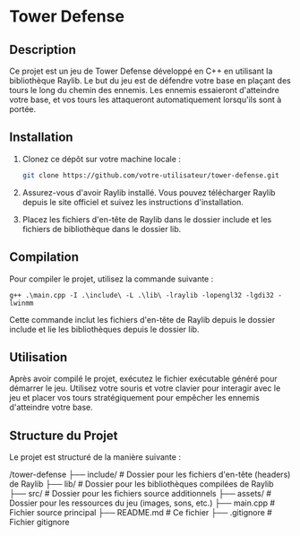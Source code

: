 # Tower Defense

## Description

Ce projet est un jeu de Tower Defense développé en C++ en utilisant la bibliothèque Raylib. Le but du jeu est de défendre votre base en plaçant des tours le long du chemin des ennemis. Les ennemis essaieront d'atteindre votre base, et vos tours les attaqueront automatiquement lorsqu'ils sont à portée.

## Installation

1. Clonez ce dépôt sur votre machine locale :
   ```sh
   git clone https://github.com/votre-utilisateur/tower-defense.git
2. Assurez-vous d'avoir Raylib installé. Vous pouvez télécharger Raylib depuis le site officiel et suivez les instructions d'installation.

3. Placez les fichiers d'en-tête de Raylib dans le dossier include et les fichiers de bibliothèque dans le dossier lib.

## Compilation

Pour compiler le projet, utilisez la commande suivante :

    g++ .\main.cpp -I .\include\ -L .\lib\ -lraylib -lopengl32 -lgdi32 -lwinmm

Cette commande inclut les fichiers d'en-tête de Raylib depuis le dossier include et lie les bibliothèques depuis le dossier lib.

## Utilisation

Après avoir compilé le projet, exécutez le fichier exécutable généré pour démarrer le jeu. Utilisez votre souris et votre clavier pour interagir avec le jeu et placer vos tours stratégiquement pour empêcher les ennemis d'atteindre votre base.

## Structure du Projet

Le projet est structuré de la manière suivante :

/tower-defense
├── include/           # Dossier pour les fichiers d'en-tête (headers) de Raylib
├── lib/               # Dossier pour les bibliothèques compilées de Raylib
├── src/               # Dossier pour les fichiers source additionnels
├── assets/            # Dossier pour les ressources du jeu (images, sons, etc.)
├── main.cpp           # Fichier source principal
├── README.md          # Ce fichier
├── .gitignore         # Fichier gitignore